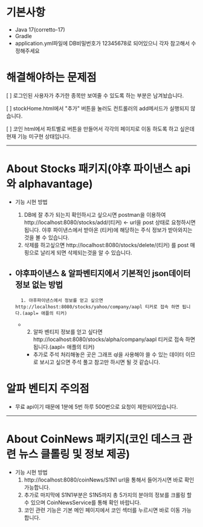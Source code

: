 # 기본사항

- Java 17(corretto-17)
- Gradle
- application.yml파일에 DB비밀번호가 12345678로 되어있으니 각자 참고해서 수정해주세요

# 해결해야하는 문제점

[ ] 로그인된 사용자가 추가한 종목만 보여줄 수 있도록 하는 부분은 남겨놨습니다.

[ ] stockHome.html에서 "추가" 버튼을 눌러도 컨트롤러의 add메서드가 실행되지 않습니다.

[ ] 코인 html에서 파트별로 버튼을 만들어서 각각의 페이지로 이동 하도록 하고 싶은데 현재 기능 미구현 상태입니다.

---    

# About Stocks 패키지(야후 파이낸스 api 와 alphavantage)

- 기능 시현 방법
    1. DB에 잘 추가 되는지 확인하시고 싶으시면 postman을 이용하여 http://localhost:8080/stocks/add/(티커) <- url을 post 상태로 요청하시면 됩니다.
       야후 파이낸스에서 받아온 (티커)에 해당하는 주식 정보가 받아와지는 것을 볼 수 있습니다.
    2. 삭제를 하고싶으면 http://localhost:8080/stocks/delete/(티커) 를 post 매핑으로 날리게 되면 삭제되는것을 알 수 있습니다.

- 야후파이낸스 & 알파벤티지에서 기본적인 json데이터 정보 없는 방법
    -
        1. 야후파이낸스에서 정보를 얻고 싶으면 http://localhost:8080/stocks/yahoo/company/aapl 티커로 접속 하면 됩니다.(aapl= 애플의 티커)
    -
        2. 알파 벤티지 정보를 얻고 싶다면 http://localhost:8080/stocks/alpha/company/aapl 티커로 접속 하면 됩니다.(aapl= 애플의 티커)

        - 추가로 주석 처리해놓은 곳은 그래프 ql을 사용해야 쓸 수 있는 데이터 이므로 보시고 싶으면 주석 풀고 참고만 하시면 될 것 같습니다.

# 알파 벤티지 주의점

- 무료 api이기 때문에 1분에 5번 하루 500번으로 요청이 제한되어있습니다.

---

# About CoinNews 패키지(코인 데스크 관련 뉴스 클롤링 및 정보 제공)

- 기능 시현 방법
    1. http://localhost:8080/coinNews/S1N1 url을 통해서 들어가시면 바로 확인 가능합니다.
    2. 추가로 마지막에 S1N1부분은 S1N5까지 총 5가지의 분야의 정보를 크롤링 할 수 있으며 CoinNewsService를 통해 확인 바랍니다.
    3. 코인 관련 기능은 기본 메인 페이지에서 코인 섹터를 누르시면 바로 이동 가능 합니다.


